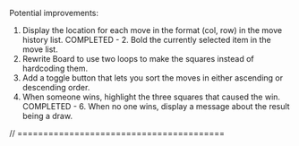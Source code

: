 Potential improvements:

1. Display the location for each move in the format (col, row) in the move history list.
   COMPLETED - 2. Bold the currently selected item in the move list.
2. Rewrite Board to use two loops to make the squares instead of hardcoding them.
3. Add a toggle button that lets you sort the moves in either ascending or descending order.
4. When someone wins, highlight the three squares that caused the win.
   COMPLETED - 6. When no one wins, display a message about the result being a draw.

// ========================================

